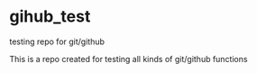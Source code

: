 # gihub_test
testing repo for git/github 

This is a repo created for testing all kinds of git/github functions

